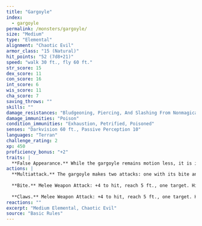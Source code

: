 ```yaml
---
title: "Gargoyle"
index:
  - gargoyle
permalink: /monsters/gargoyle/
size: "Medium"
type: "Elemental"
alignment: "Chaotic Evil"
armor_class: "15 (Natural)"
hit_points: "52 (7d8+21)"
speed: "walk 30 ft., fly 60 ft."
str_score: 15
dex_score: 11
con_score: 16
int_score: 6
wis_score: 11
cha_score: 7
saving_throws: ""
skills: ""
damage_resistances: "Bludgeoning, Piercing, And Slashing From Nonmagical Weapons That Aren'T Adamantine"
damage_immunities: "Poison"
condition_immunities: "Exhaustion, Petrified, Poisoned"
senses: "Darkvision 60 ft., Passive Perception 10"
languages: "Terran"
challenge_rating: 2
xp: 450
proficiency_bonus: "+2"
traits: |
  **False Appearance.** While the gargoyle remains motion less, it is indistinguishable from an inanimate statue.
actions: |
  **Multiattack.** The gargoyle makes two attacks: one with its bite and one with its claws.
  
  **Bite.** Melee Weapon Attack: +4 to hit, reach 5 ft., one target. Hit: 5 (1d6 + 2) piercing damage.
  
  **Claws.** Melee Weapon Attack: +4 to hit, reach 5 ft., one target. Hit: 5 (1d6 + 2) slashing damage.
reactions: ""
excerpt: "Medium Elemental, Chaotic Evil"
source: "Basic Rules"
---
```

